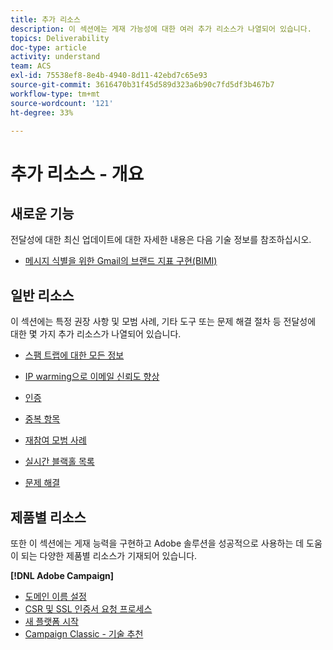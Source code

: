 ```yaml
---
title: 추가 리소스
description: 이 섹션에는 게재 가능성에 대한 여러 추가 리소스가 나열되어 있습니다.
topics: Deliverability
doc-type: article
activity: understand
team: ACS
exl-id: 75538ef8-8e4b-4940-8d11-42ebd7c65e93
source-git-commit: 3616470b31f45d589d323a6b90c7fd5df3b467b7
workflow-type: tm+mt
source-wordcount: '121'
ht-degree: 33%

---
```


# 추가 리소스 - 개요

## 새로운 기능

전달성에 대한 최신 업데이트에 대한 자세한 내용은 다음 기술 정보를 참조하십시오.

* [메시지 식별을 위한 Gmail의 브랜드 지표 구현(BIMI)](../technotes/implement-bimi.md)

## 일반 리소스

이 섹션에는 특정 권장 사항 및 모범 사례, 기타 도구 또는 문제 해결 절차 등 전달성에 대한 몇 가지 추가 리소스가 나열되어 있습니다.

* [스팸 트랩에 대한 모든 정보](../../help/additional-resources/all-about-spam-traps.md)
* [IP warming으로 이메일 신뢰도 향상](../../help/additional-resources/increase-reputation-with-ip-warming.md)
* [인증](../../help/additional-resources/authentication.md)
* [중복 항목](../../help/additional-resources/duplicates.md)
* [재참여 모범 사례](../../help/additional-resources/re-engagement.md)
* [실시간 블랙홀 목록](../../help/additional-resources/blocklist-databases.md)
* [문제 해결](../../help/additional-resources/troubleshooting.md)

  <!--
    [IP Certification](../../help/additional-resources/ip-certification.md)
    [Third-party monitoring tools](../../help/additional-resources/third-party-monitoring-tools.md)-->

## 제품별 리소스

또한 이 섹션에는 게재 능력을 구현하고 Adobe 솔루션을 성공적으로 사용하는 데 도움이 되는 다양한 제품별 리소스가 기재되어 있습니다.

**[!DNL Adobe Campaign]**

* [도메인 이름 설정](../../help/additional-resources/ac-domain-name-setup.md)
* [CSR 및 SSL 인증서 요청 프로세스](../../help/additional-resources/ac-ssl-certificate-request.md)
* [새 플랫폼 시작](../../help/additional-resources/ac-starting-new-platform.md)
* [Campaign Classic - 기술 추천](../../help/additional-resources/acc-technical-recommendations.md)
